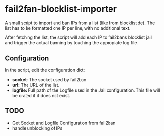 fail2fan-blocklist-importer
===========================

A small script to import and ban IPs from a list (like from blocklist.de). The list has to be formatted one IP per line, with no additional text.

After fetching the list, the script will add each IP to fail2bans blocklist jail and trigger the actual banning by touching the appropiate log file.

Configuration
-------------

In the script, edit the configuration dict:
*   **socket:** The socket used by fail2ban
*   **url:** The URL of the list.
*   **logfile:** Full path of the Logfile used in the Jail configuration. This file will be crated if it does not exist.

TODO
----

*   Get Socket and Logfile Configuration from fail2ban
*   handle unblocking of IPs
